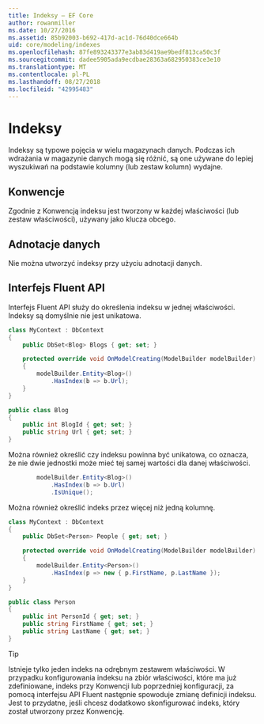 ```yaml
---
title: Indeksy — EF Core
author: rowanmiller
ms.date: 10/27/2016
ms.assetid: 85b92003-b692-417d-ac1d-76d40dce664b
uid: core/modeling/indexes
ms.openlocfilehash: 87fe893243377e3ab83d419ae9bedf813ca50c3f
ms.sourcegitcommit: dadee5905ada9ecdbae28363a682950383ce3e10
ms.translationtype: MT
ms.contentlocale: pl-PL
ms.lasthandoff: 08/27/2018
ms.locfileid: "42995483"
---
```

# <a name="indexes"></a>Indeksy

Indeksy są typowe pojęcia w wielu magazynach danych. Podczas ich wdrażania w magazynie danych mogą się różnić, są one używane do lepiej wyszukiwań na podstawie kolumny (lub zestaw kolumn) wydajne.

## <a name="conventions"></a>Konwencje

Zgodnie z Konwencją indeksu jest tworzony w każdej właściwości (lub zestaw właściwości), używany jako klucza obcego.

## <a name="data-annotations"></a>Adnotacje danych

Nie można utworzyć indeksy przy użyciu adnotacji danych.

## <a name="fluent-api"></a>Interfejs Fluent API

Interfejs Fluent API służy do określenia indeksu w jednej właściwości. Indeksy są domyślnie nie jest unikatowa.

<!-- [!code-csharp[Main](samples/core/Modeling/FluentAPI/Samples/Index.cs?highlight=7,8)] -->
``` csharp
class MyContext : DbContext
{
    public DbSet<Blog> Blogs { get; set; }

    protected override void OnModelCreating(ModelBuilder modelBuilder)
    {
        modelBuilder.Entity<Blog>()
            .HasIndex(b => b.Url);
    }
}

public class Blog
{
    public int BlogId { get; set; }
    public string Url { get; set; }
}
```

Można również określić czy indeksu powinna być unikatowa, co oznacza, że nie dwie jednostki może mieć tej samej wartości dla danej właściwości.

<!-- [!code-csharp[Main](samples/core/Modeling/FluentAPI/Samples/IndexUnique.cs?highlight=3)] -->
``` csharp
        modelBuilder.Entity<Blog>()
            .HasIndex(b => b.Url)
            .IsUnique();
```

Można również określić indeks przez więcej niż jedną kolumnę.

<!-- [!code-csharp[Main](samples/core/Modeling/FluentAPI/Samples/IndexComposite.cs?highlight=7,8)] -->
``` csharp
class MyContext : DbContext
{
    public DbSet<Person> People { get; set; }

    protected override void OnModelCreating(ModelBuilder modelBuilder)
    {
        modelBuilder.Entity<Person>()
            .HasIndex(p => new { p.FirstName, p.LastName });
    }
}

public class Person
{
    public int PersonId { get; set; }
    public string FirstName { get; set; }
    public string LastName { get; set; }
}
```

> [!TIP]  
> Istnieje tylko jeden indeks na odrębnym zestawem właściwości. W przypadku konfigurowania indeksu na zbiór właściwości, które ma już zdefiniowane, indeks przy Konwencji lub poprzedniej konfiguracji, za pomocą interfejsu API Fluent następnie spowoduje zmianę definicji indeksu. Jest to przydatne, jeśli chcesz dodatkowo skonfigurować indeks, który został utworzony przez Konwencję.
